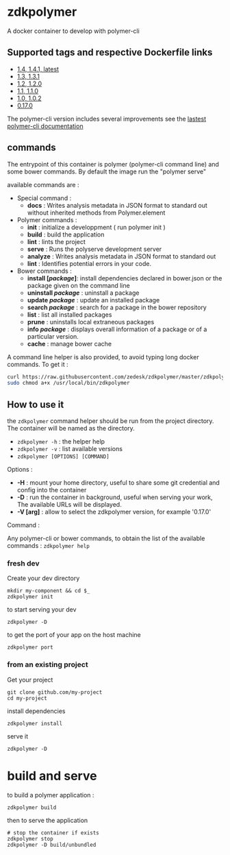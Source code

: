 # zdkpolymer

A docker container to develop with polymer-cli

## Supported tags and respective Dockerfile links

 - [1.4, 1.4.1, latest][12]
 - [1.3, 1.3.1][11]
 - [1.2, 1.2.0][10]
 - [1.1, 1.1.0][9]
 - [1.0, 1.0.2][8]
 - [0.17.0][1]

The polymer-cli version includes several improvements see the [lastest polymer-cli documentation][polymer-cli-doc]

## commands

The entrypoint of this container is polymer (polymer-cli command line) and some bower commands. By default the image run the "polymer serve"

available commands are :
  
  - Special command :
    - __docs__ : Writes analysis metadata in JSON format to standard out without inherited methods from Polymer.element
  - Polymer commands :
    - __init__ : initialize a developpment ( run polymer init )
    - __build__ : build the application
    - __lint__ : lints the project
    - __serve__ : Runs the polyserve development server
    - __analyze__ : Writes analysis metadata in JSON format to standard out
    - __lint__ : Identifies potential errors in your code.
  - Bower commands :
    - __install [_package_]__: install dependencies declared in bower.json or the package given on the command line
    - __uninstall _package___ : uninstall a package
    - __update _package___ : update an installed package
    - __search _package___ : search for a package in the bower repository
    - __list__ : list all installed packages
    - __prune__ : uninstalls local extraneous packages
    - __info _package___ : displays overall information of a package or of a particular version.
    - __cache__ : manage bower cache

A command line helper is also provided, to avoid typing long docker commands. To get it :

```bash
curl https://raw.githubusercontent.com/zedesk/zdkpolymer/master/zdkpolymer |sudo tee /usr/local/bin/zdkpolymer > /dev/null
sudo chmod a+x /usr/local/bin/zdkpolymer
```

## How to use it

the `zdkpolymer` command helper should be run from the project directory. The container will be named as the directory.

 - `zdkpolymer -h` : the helper help
 - `zdkpolymer -v` : list available versions
 - `zdkpolymer [OPTIONS] [COMMAND]`

Options :

 - __-H__ : mount your home directory, useful to share some git credential and config into the container
 - __-D__ : run the container in background, useful when serving your work, The available URLs will be displayed.
 - __-V [arg]__ : allow to select the zdkpolymer version, for example '0.17.0'

Command :

Any polymer-cli or bower commands, to obtain the list of the
available commands : `zdkpolymer help`

### fresh dev

Create your dev directory

    mkdir my-component && cd $_
    zdkpolymer init

to start serving your dev

    zdkpolymer -D

to get the port of your app on the host machine

    zdkpolymer port

### from an existing project

Get your project

    git clone github.com/my-project
    cd my-project

install dependencies

    zdkpolymer install

serve it

    zdkpolymer -D

# build and serve

to build a polymer application :

    zdkpolymer build

then to serve the application

    # stop the container if exists
    zdkpolymer stop
    zdkpolymer -D build/unbundled

[1]: https://github.com/zedesk/zdkpolymer/blob/0.17.0/Dockerfile
[6]: https://github.com/zedesk/zdkpolymer/blob/0.18.0/Dockerfile
[7]: https://github.com/zedesk/zdkpolymer/blob/0.18.1/Dockerfile
[8]: https://github.com/zedesk/zdkpolymer/blob/1.0.2/Dockerfile
[9]: https://github.com/zedesk/zdkpolymer/blob/1.1.0/Dockerfile
[10]: https://github.com/zedesk/zdkpolymer/blob/1.2.0/Dockerfile
[11]: https://github.com/zedesk/zdkpolymer/blob/1.3.1/Dockerfile
[12]: https://github.com/zedesk/zdkpolymer/blob/1.4.1/Dockerfile
[polymer-cli-doc]: https://github.com/Polymer/docs/blob/ff74953fa93ad41d659a6f5a14c5f7072368edbd/app/2.0/docs/tools/polymer-json.md#builds
[polymer-project]: https://www.polymer-project.org/
